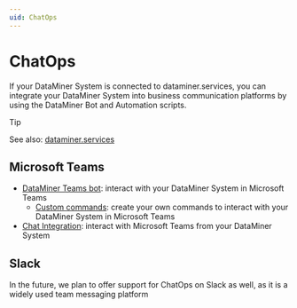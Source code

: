 ```yaml
---
uid: ChatOps
---
```


# ChatOps

If your DataMiner System is connected to dataminer.services, you can integrate your DataMiner System into business communication platforms by using the DataMiner Bot and Automation scripts.

> [!TIP]
> See also: [dataminer.services](xref:Part51CloudPlatform)

## Microsoft Teams

- [DataMiner Teams bot](xref:DataMiner_Teams_bot): interact with your DataMiner System in Microsoft Teams
   - [Custom commands](xref:DataMiner_Teams_bot#adding-commands-for-the-teams-bot-to-a-dms): create your own commands to interact with your DataMiner System in Microsoft Teams
- [Chat Integration](xref:Microsoft_Teams_Chat_Integration): interact with Microsoft Teams from your DataMiner System

## Slack

In the future, we plan to offer support for ChatOps on Slack as well, as it is a widely used team messaging platform
